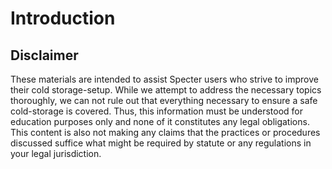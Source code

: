 # Introduction

## Disclaimer 

These materials are intended to assist Specter users who strive to improve their cold storage-setup. While we attempt to address the necessary topics thoroughly, we can not rule out that everything necessary to ensure a safe cold-storage is covered. Thus, this information must be understood for education purposes only and none of it constitutes any legal obligations.
This content is also not making any claims that the practices or procedures discussed suffice what might be required by statute or any regulations in your legal jurisdiction.
